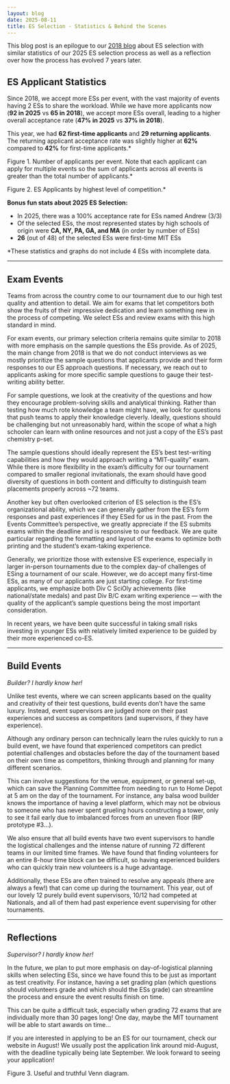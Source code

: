 ```yaml
---
layout: blog
date: 2025-08-11
title: ES Selection - Statistics & Behind the Scenes
---
```


This blog post is an epilogue to our [2018 blog](https://medium.com/@mit_scioly/how-to-select-event-supervisors-part-i-statistics-caa98b84102e) about ES selection with similar statistics of our 2025 ES selection process as well as a reflection over how the process has evolved 7 years later. 

## ES Applicant Statistics

Since 2018, we accept more ESs per event, with the vast majority of events having 2 ESs to share the workload. While we have more applicants now (**92 in 2025** vs **65 in 2018**), we accept more ESs overall, leading to a higher overall acceptance rate (**47% in 2025** vs **37% in 2018**).  

This year, we had **62 first-time applicants** and **29 returning applicants**. The returning applicant acceptance rate was slightly higher at **62%** compared to **42%** for first-time applicants.\*


Figure 1. Number of applicants per event. Note that each applicant can apply for multiple events so the sum of applicants across all events is greater than the total number of applicants.*

Figure 2. ES Applicants by highest level of competition.*

**Bonus fun stats about 2025 ES Selection:**
- In 2025, there was a 100% acceptance rate for ESs named Andrew (3/3)
- Of the selected ESs, the most represented states by high schools of origin were **CA, NY, PA, GA, and MA** (in order by number of ESs)
- **26** (out of 48) of the selected ESs were first-time MIT ESs  

\*These statistics and graphs do not include 4 ESs with incomplete data.

---

## Exam Events

Teams from across the country come to our tournament due to our high test quality and attention to detail. We aim for exams that let competitors both show the fruits of their impressive dedication and learn something new in the process of competing. We select ESs and review exams with this high standard in mind.  

For exam events, our primary selection criteria remains quite similar to 2018 with more emphasis on the sample questions the ESs provide. As of 2025, the main change from 2018 is that we do not conduct interviews as we mostly prioritize the sample questions that applicants provide and their form responses to our ES approach questions. If necessary, we reach out to applicants asking for more specific sample questions to gauge their test-writing ability better.  

For sample questions, we look at the creativity of the questions and how they encourage problem-solving skills and analytical thinking. Rather than testing how much rote knowledge a team might have, we look for questions that push teams to apply their knowledge cleverly. Ideally, questions should be challenging but not unreasonably hard, within the scope of what a high schooler can learn with online resources and not just a copy of the ES’s past chemistry p-set.  

The sample questions should ideally represent the ES’s best test-writing capabilities and how they would approach writing a “MIT-quality” exam. While there is more flexibility in the exam’s difficulty for our tournament compared to smaller regional invitationals, the exam should have good diversity of questions in both content and difficulty to distinguish team placements properly across ~72 teams.  

Another key but often overlooked criterion of ES selection is the ES’s organizational ability, which we can generally gather from the ES’s form responses and past experiences if they ESed for us in the past. From the Events Committee’s perspective, we greatly appreciate if the ES submits exams within the deadline and is responsive to our feedback. We are quite particular regarding the formatting and layout of the exams to optimize both printing and the student’s exam-taking experience.  

Generally, we prioritize those with extensive ES experience, especially in larger in-person tournaments due to the complex day-of challenges of ESing a tournament of our scale. However, we do accept many first-time ESs, as many of our applicants are just starting college. For first-time applicants, we emphasize both Div C SciOly achievements (like national/state medals) and past Div B/C exam writing experience — with the quality of the applicant’s sample questions being the most important consideration.  

In recent years, we have been quite successful in taking small risks investing in younger ESs with relatively limited experience to be guided by their more experienced co-ES.  

---

## Build Events

*Builder? I hardly know her!*  

Unlike test events, where we can screen applicants based on the quality and creativity of their test questions, build events don’t have the same luxury. Instead, event supervisors are judged more on their past experiences and success as competitors (and supervisors, if they have experience).  

Although any ordinary person can technically learn the rules quickly to run a build event, we have found that experienced competitors can predict potential challenges and obstacles before the day of the tournament based on their own time as competitors, thinking through and planning for many different scenarios.  

This can involve suggestions for the venue, equipment, or general set-up, which can save the Planning Committee from needing to run to Home Depot at 5 am on the day of the tournament. For instance, any balsa wood builder knows the importance of having a level platform, which may not be obvious to someone who has never spent grueling hours constructing a tower, only to see it fail early due to imbalanced forces from an uneven floor (RIP prototype #3…).  

We also ensure that all build events have two event supervisors to handle the logistical challenges and the intense nature of running 72 different teams in our limited time frames. We have found that finding volunteers for an entire 8-hour time block can be difficult, so having experienced builders who can quickly train new volunteers is a huge advantage.  

Additionally, these ESs are often trained to resolve any appeals (there are always a few!) that can come up during the tournament. This year, out of our lovely 12 purely build event supervisors, 10/12 had competed at Nationals, and all of them had past experience event supervising for other tournaments.  

---

## Reflections

*Supervisor? I hardly know her!*  

In the future, we plan to put more emphasis on day-of-logistical planning skills when selecting ESs, since we have found this to be just as important as test creativity. For instance, having a set grading plan (which questions should volunteers grade and which should the ESs grade) can streamline the process and ensure the event results finish on time.  

This can be quite a difficult task, especially when grading 72 exams that are individually more than 30 pages long! One day, maybe the MIT tournament will be able to start awards on time…  

If you are interested in applying to be an ES for our tournament, check our website in August! We usually post the application link around mid-August, with the deadline typically being late September. We look forward to seeing your application!

Figure 3. Useful and truthful Venn diagram.

